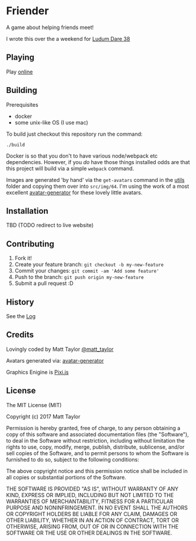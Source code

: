 # Friender

A game about helping friends meet! 

I wrote this over the a weekend for [Ludum Dare 38](https://ldjam.com/events/ludum-dare/38)

## Playing

Play [online](https://matthewjosephtaylor.github.io/ludum-dare-38/)

## Building

Prerequisites
- docker
- some unix-like OS (I use mac)

To build just checkout this repository run the command:

```
./build
```

Docker is so that you don't to have various node/webpack etc dependencies. However, if you _do_ have those things installed odds are that this project will build via a simple `webpack` command.

Images are generated 'by hand' via the `get-avatars` command in the [utils](./utils) folder and copying them over into `src/img/64`. I'm using the work of a most excellent [avatar-generator](https://github.com/arusanov/avatar-generator) for these lovely little avatars. 



## Installation

TBD (TODO redirect to live website) 
 
## Contributing
 
1. Fork it!
2. Create your feature branch: `git checkout -b my-new-feature`
3. Commit your changes: `git commit -am 'Add some feature'`
4. Push to the branch: `git push origin my-new-feature`
5. Submit a pull request :D
 
## History

See the [Log](./LOG.md)
 
## Credits

Lovingly coded by Matt Taylor [@matt_taylor](https://twitter.com/matt_taylor)

Avatars generated via: [avatar-generator](https://github.com/arusanov/avatar-generator) 

Graphics Enigine is [Pixi.js](http://www.pixijs.com/)

## License
 
The MIT License (MIT)

Copyright (c) 2017 Matt Taylor

Permission is hereby granted, free of charge, to any person obtaining a copy of this software and associated documentation files (the "Software"), to deal in the Software without restriction, including without limitation the rights to use, copy, modify, merge, publish, distribute, sublicense, and/or sell copies of the Software, and to permit persons to whom the Software is furnished to do so, subject to the following conditions:

The above copyright notice and this permission notice shall be included in all copies or substantial portions of the Software.

THE SOFTWARE IS PROVIDED "AS IS", WITHOUT WARRANTY OF ANY KIND, EXPRESS OR IMPLIED, INCLUDING BUT NOT LIMITED TO THE WARRANTIES OF MERCHANTABILITY, FITNESS FOR A PARTICULAR PURPOSE AND NONINFRINGEMENT. IN NO EVENT SHALL THE AUTHORS OR COPYRIGHT HOLDERS BE LIABLE FOR ANY CLAIM, DAMAGES OR OTHER LIABILITY, WHETHER IN AN ACTION OF CONTRACT, TORT OR OTHERWISE, ARISING FROM, OUT OF OR IN CONNECTION WITH THE SOFTWARE OR THE USE OR OTHER DEALINGS IN THE SOFTWARE.
